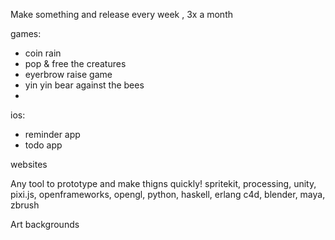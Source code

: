 Make something and release every week , 3x a month


games:

- coin rain
- pop & free the creatures
- eyerbrow raise game
- yin yin bear against the bees
- 

ios:
- reminder app
- todo app




websites




Any tool to prototype and make thigns quickly!
spritekit, processing, unity, pixi.js, openframeworks,  opengl, python, haskell, erlang
c4d, blender, maya, zbrush


Art backgrounds






